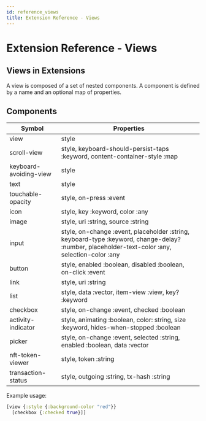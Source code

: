 ```yaml
---
id: reference_views
title: Extension Reference - Views
---
```


# Extension Reference - Views

## Views in Extensions

A view is composed of a set of nested components. A component is defined by a name and an optional map of properties.

## Components

| Symbol             | Properties              |
| -------------      | -------------           |
| view               | style                   |
| scroll-view        | style, keyboard-should-persist-taps :keyword, content-container-style :map  |
| keyboard-avoiding-view | style               |
| text               | style                   |
| touchable-opacity  | style, on-press :event  |
| icon               | style, key :keyword, color :any      |
| image              | style, uri :string, source :string   |
| input              | style, on-change :event, placeholder :string, keyboard-type :keyword, change-delay? :number, placeholder-text-color :any, selection-color :any  |
| button             | style, enabled :boolean, disabled :boolean, on-click :event  |
| link               | style, uri :string  |
| list               | style, data :vector, item-view :view, key? :keyword  |
| checkbox           | style, on-change :event, checked :boolean  |
| activity-indicator           | style, animating :boolean, color: string, size :keyword, hides-when-stopped :boolean  |
| picker           | style, on-change :event, selected :string, enabled :boolean, data :vector  |
| nft-token-viewer   | style, token :string    |
| transaction-status | style, outgoing :string, tx-hash :string  |

Example usage:

```clojure
[view {:style {:background-color "red"}}
  [checkbox {:checked true}]]
```